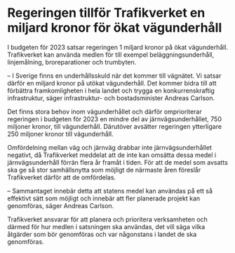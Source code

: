 # Regeringen tillför Trafikverket en miljard kronor för ökat vägunderhåll

I budgeten för 2023 satsar regeringen 1 miljard kronor på ökat vägunderhåll. Trafikverket kan använda medlen för till exempel beläggningsunderhåll, linjemålning, broreparationer och trumbyten.

– I Sverige finns en underhållsskuld när det kommer till vägnätet. Vi satsar därför en miljard kronor på utökat vägunderhåll. Det kommer bidra till att förbättra framkomligheten i hela landet och trygga en konkurrenskraftig infrastruktur, säger infrastruktur- och bostadsminister Andreas Carlson.

Det finns stora behov inom vägunderhållet och därför omprioriterar regeringen i budgeten för 2023 en mindre del av järnvägsunderhållet, 750 miljoner kronor, till vägunderhåll. Därutöver avsätter regeringen ytterligare 250 miljoner kronor till vägunderhåll.

Omfördelning mellan väg och järnväg drabbar inte järnvägsunderhållet negativt, då Trafikverket meddelat att de inte kan omsätta dessa medel i järnvägsunderhåll förrän flera år framåt i tiden. För att de medel som avsatts ska ge så stor samhällsnytta som möjligt de närmaste åren föreslår Trafikverket därför att de omfördelas.

– Sammantaget innebär detta att statens medel kan användas på ett så effektivt sätt som möjligt och innebär att fler planerade projekt kan genomföras, säger Andreas Carlson.

Trafikverket ansvarar för att planera och prioritera verksamheten och därmed för hur medlen i satsningen ska användas, det vill säga vilka åtgärder som bör genomföras och var någonstans i landet de ska genomföras.

